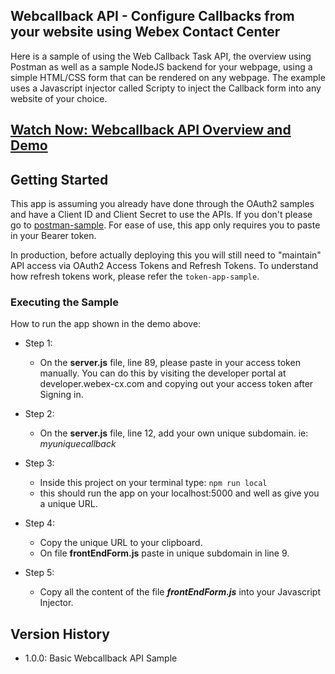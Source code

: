## Webcallback API - Configure Callbacks from your website using Webex Contact Center

Here is a sample of using the Web Callback Task API, the overview using Postman as well as a sample NodeJS backend for your webpage, using a simple HTML/CSS form that can be rendered on any webpage.
The example uses a Javascript injector called Scripty to inject the Callback form into any website of your choice.

## [Watch Now: Webcallback API Overview and Demo](https://app.vidcast.io/share/b26ca3a0-309a-4244-8455-56306b302573)

## Getting Started

This app is assuming you already have done through the OAuth2 samples and have a Client ID and Client Secret to use the APIs. If you don't please go to [postman-sample](https://github.com/CiscoDevNet/webex-contact-center-api-samples/tree/main/postman-sample). For ease of use, this app only requires you to paste in your Bearer token.

In production, before actually deploying this you will still need to "maintain" API access via OAuth2 Access Tokens and Refresh Tokens. To understand how refresh tokens work, please refer the `token-app-sample`.

### Executing the Sample

How to run the app shown in the demo above:

- Step 1:

  - On the **server.js** file, line 89, please paste in your access token manually. You can do this by visiting the developer portal at developer.webex-cx.com and copying out your access token after Signing in.

- Step 2:

  - On the **server.js** file, line 12, add your own unique subdomain. ie: _myuniquecallback_

- Step 3:

  - Inside this project on your terminal type: `npm run local`
  - this should run the app on your localhost:5000 and well as give you a unique URL.

- Step 4:

  - Copy the unique URL to your clipboard.
  - On file **frontEndForm.js** paste in unique subdomain in line 9.

- Step 5:
  - Copy all the content of the file _**frontEndForm.js**_ into your Javascript Injector.

## Version History

- 1.0.0: Basic Webcallback API Sample

